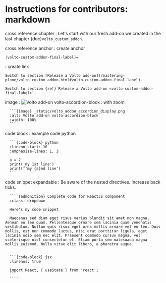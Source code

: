 # Instructions for contributors: markdown

cross reference chapter
:     Let's start with our fresh add-on we created in the last chapter {doc}`volto_custom_addon`.

cross reference anchor
: create anchor
  ```
  (volto-custom-addon-final-label)=
  ```
: create link
  ```
  Switch to section [Release a Volto add-on](/mastering-plone/volto_custom_addon.html#volto-custom-addon-final-label).
  ```
  ```
  Switch to section {ref}`Release a Volto add-on <volto-custom-addon-final-label>`.
  ```

image
:     ![Volto add-on volto-accordion-block](_static/volto_addon_accordion_display.png)
: with zoom

      ```{image} _static/volto_addon_accordion_display.png
      :alt: Volto add-on volto-accordion-block
      :width: 100%
      ```

code block
: example code python

      ```{code-block} python
      :lineno-start: 10
      :emphasize-lines: 1, 3

      a = 2
      print('my 1st line')
      print(f'my {a}nd line')
      ```

code snippet expandable
: Be aware of the nested directives. Increase back ticks.

      ````{admonition} Complete code for ReactJS component
      :class: dropdown

      Here's my code snippet

      Maecenas sed diam eget risus varius blandit sit amet non magna. Aenean eu leo quam. Pellentesque ornare sem lacinia quam venenatis vestibulum. Nullam quis risus eget urna mollis ornare vel eu leo. Duis mollis, est non commodo luctus, nisi erat porttitor ligula, eget lacinia odio sem nec elit. Praesent commodo cursus magna, vel scelerisque nisl consectetur et. Etiam porta sem malesuada magna mollis euismod. Nulla vitae elit libero, a pharetra augue.


      ```{code-block} jsx
      :linenos: true

      import React, { useState } from 'react';
      ```
      ````

